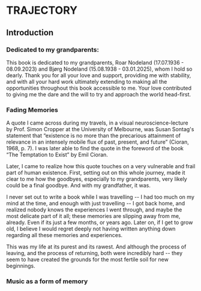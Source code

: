 
# TRAJECTORY

## Introduction

### Dedicated to my grandparents:
This book is dedicated to my grandparents, Roar Nodeland (17.07.1936 - 08.09.2023) and Bjørg Nodeland (15.08.1938 - 03.01.2025), whom I hold so dearly.
Thank you for all your love and support, providing me with stability, and with all your hard work ultimately extending to making all the opportunities throughout this book accessible to me. Your love contributed to giving me the dare and the will to try and approach the world head-first.

### Fading Memories
A quote I came across during my travels, in a visual neuroscience-lecture by Prof. Simon Cropper at the University of Melbourne, was Susan Sontag's statement that “existence is no more than the precarious attainment of relevance in an intensely mobile flux of past, present, and future” (Cioran, 1968, p. 7). I was later able to find the quote in the foreword of the book “The Temptation to Exist” by Emil Cioran.

Later, I came to realize how this quote touches on a very vulnerable and frail part of human existence. First, setting out on this whole journey, made it clear to me how the goodbyes, especially to my grandparents, very likely could be a final goodbye. And with my grandfather, it was.

I never set out to write a book while I was travelling -- I had too much on my mind at the time, and enough with just travelling -- I got back home, and realized nobody knows the experiences I went through, and maybe the most delicate part of it all; these memories are slipping away from me, already. Even if its just a few months, or years ago. Later on, if I get to grow old, I believe I would regret deeply not having written anything down regarding all these memories and experiences.

This was my life at its purest and its rawest. And although the process of leaving, and the process of returning, both were incredibly hard -- they seem to have created the grounds for the most fertile soil for new beginnings.

### Music as a form of memory




